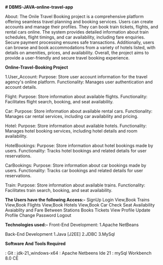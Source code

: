 **# DBMS-JAVA-online-travel-app**

About:
The Onile Travel Booking project is a comprehensive platform offering seamless travel planning and booking services. Users can create accounts and manage their profiles. They can book train tickets, flights, and rental cars online. The system provides detailed information about train schedules, flight timings, and car availability, including fare enquiries. Secure payment processing ensures safe transactions. Additionally, users can browse and book accommodations from a variety of hotels listed, with details on amenities, prices, and availability. Overall, the project aims to provide a user-friendly and secure travel booking experience.

**Online-Travel-Booking Project**

1.User_Account:
Purpose: Store user account information for the travel agency's online platform.
Functionality: Manages user authentication and account details.

Flight:
Purpose: Store information about available flights.
Functionality: Facilitates flight search, booking, and seat availability.

Car:
Purpose: Store information about available rental cars.
Functionality: Manages car rental services, including car availability and pricing.

Hotel:
Purpose: Store information about available hotels.
Functionality: Manages hotel booking services, including hotel details and room availability.

HotelBookings:
Purpose: Store information about hotel bookings made by users.
Functionality: Tracks hotel bookings and related details for user reservations.

CarBookings:
Purpose: Store information about car bookings made by users.
Functionality: Tracks car bookings and related details for user reservations.

Train:
Purpose: Store information about available trains.
Functionality: Facilitates train search, booking, and seat availability.

**The Users have the following Access:-**
SignUp
Login
View,Book Trains
View,Book Flights
View,Book Hotels
View,Book Car
Check Seat Availability
Avaiablity and Fare Between Stations
Books Tickets
View Profile
Update Profile
Change Password
Logout

**Technologies used:-**
Front-End Development:
1.Apache NetBeans

Back-End Development
1.Java [J2EE]
2.JDBC
3.MySql

**Software And Tools Required**

: Git
: jdk-21_windows-x64 
: Apache Netbeens Ide 21
: mySql Workbench 8.0 CE

